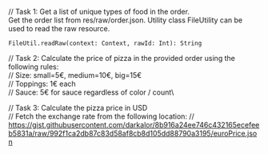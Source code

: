 // Task 1: Get a list of unique types of food in the order.\
Get the order list from res/raw/order.json.
Utility class FileUtility can be used to read the raw resource.
```
FileUtil.readRaw(context: Context, rawId: Int): String
```

// Task 2: Calculate the price of pizza in the provided order using the following rules:\
// Size: small=5€, medium=10€, big=15€\
// Toppings: 1€ each\
// Sauce: 5€ for sauce regardless of color / count\

// Task 3: Calculate the pizza price in USD\
// Fetch the exchange rate from the following location:
// https://gist.githubusercontent.com/darkalor/8b916a24ee746c432165ecefeeb5831a/raw/992f1ca2db87c83d58af8cb8d105dd88790a3195/euroPrice.json
